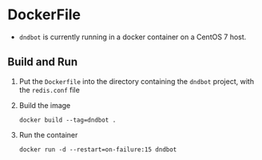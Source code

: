 DockerFile
==========

* `dndbot` is currently running in a docker container on a CentOS 7 host.

## Build and Run
1. Put the `Dockerfile` into the directory containing the `dndbot` project, with
the `redis.conf` file

1. Build the image 

    `docker build --tag=dndbot .` 

1. Run the container

    `docker run -d --restart=on-failure:15 dndbot`


